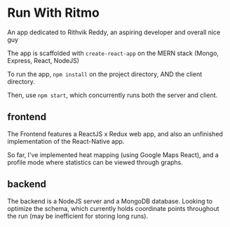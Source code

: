 # Run With Ritmo

An app dedicated to Rithvik Reddy, an aspiring developer and overall nice guy

The app is scaffolded with `create-react-app` on the MERN stack (Mongo, Express, React, NodeJS)

To run the app, `npm install` on the project directory, AND the client directory.

Then, use `npm start`, which concurrently runs both the server and client.

## frontend
The Frontend features a ReactJS x Redux web app, and also an unfinished implementation of the React-Native app. 

So far, I've implemented heat mapping (using Google Maps React), and a profile mode where statistics can be viewed through graphs.

## backend
The backend is a NodeJS server and a MongoDB database. Looking to optimize the schema, which currently holds coordinate points throughout the run (may be inefficient for storing long runs).
